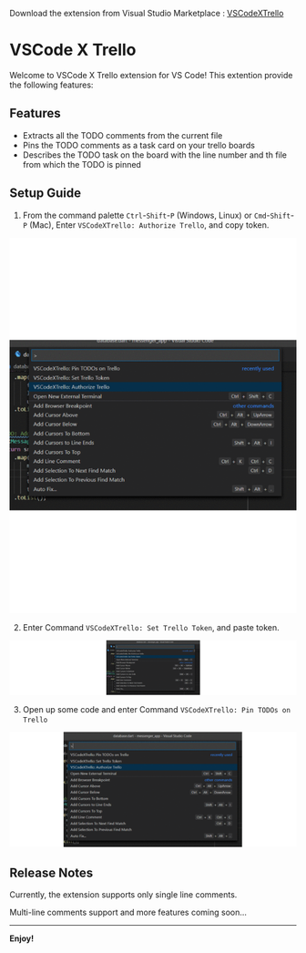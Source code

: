 Download the extension from Visual Studio Marketplace : [VSCodeXTrello](https://marketplace.visualstudio.com/items?itemName=kunalvaidya.vscodextrello)

# VSCode X Trello

Welcome to VSCode X Trello extension for VS Code! This extention provide the following features:

## Features

- Extracts all the TODO comments from the current file
- Pins the TODO comments as a task card on your trello boards
- Describes the TODO task on the board with the line number and th file from which the TODO is pinned

## Setup Guide

1. From the command palette `Ctrl`-`Shift`-`P` (Windows, Linux) or `Cmd`-`Shift`-`P` (Mac), Enter `VSCodeXTrello: Authorize Trello`, and copy token.

<img  src="https://github.com/Ikunalv/vscodextrello/blob/master/src/img/1.gif?raw=true" alt="Trello Authorization">

2. Enter Command `VSCodeXTrello: Set Trello Token`, and paste token.

<img  src="https://github.com/Ikunalv/vscodextrello/blob/master/src/img/2.gif?raw=true" alt="Setting Authorization Code">

3. Open up some code and enter Command `VSCodeXTrello: Pin TODOs on Trello`

<img  src="https://github.com/Ikunalv/vscodextrello/blob/master/src/img/3.gif?raw=true" alt="Pinning Tasks">

## Release Notes

Currently, the extension supports only single line comments.

Multi-line comments support and more features coming soon...

---

**Enjoy!**
